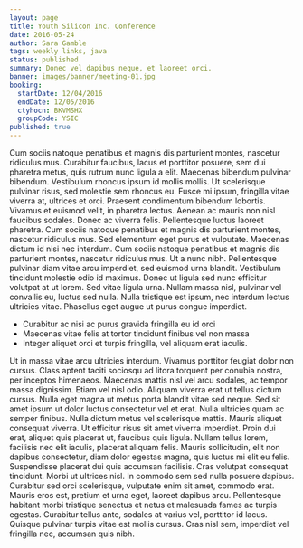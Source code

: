 ```yaml
---
layout: page
title: Youth Silicon Inc. Conference
date: 2016-05-24
author: Sara Gamble
tags: weekly links, java
status: published
summary: Donec vel dapibus neque, et laoreet orci.
banner: images/banner/meeting-01.jpg
booking:
  startDate: 12/04/2016
  endDate: 12/05/2016
  ctyhocn: BKVMSHX
  groupCode: YSIC
published: true
---
```

Cum sociis natoque penatibus et magnis dis parturient montes, nascetur ridiculus mus. Curabitur faucibus, lacus et porttitor posuere, sem dui pharetra metus, quis rutrum nunc ligula a elit. Maecenas bibendum pulvinar bibendum. Vestibulum rhoncus ipsum id mollis mollis. Ut scelerisque pulvinar risus, sed molestie sem rhoncus eu. Fusce mi ipsum, fringilla vitae viverra at, ultrices et orci. Praesent condimentum bibendum lobortis. Vivamus et euismod velit, in pharetra lectus. Aenean ac mauris non nisl faucibus sodales. Donec ac viverra felis. Pellentesque luctus laoreet pharetra.
Cum sociis natoque penatibus et magnis dis parturient montes, nascetur ridiculus mus. Sed elementum eget purus et vulputate. Maecenas dictum id nisi nec interdum. Cum sociis natoque penatibus et magnis dis parturient montes, nascetur ridiculus mus. Ut a nunc nibh. Pellentesque pulvinar diam vitae arcu imperdiet, sed euismod urna blandit. Vestibulum tincidunt molestie odio id maximus. Donec ut ligula sed nunc efficitur volutpat at ut lorem. Sed vitae ligula urna. Nullam massa nisl, pulvinar vel convallis eu, luctus sed nulla. Nulla tristique est ipsum, nec interdum lectus ultricies vitae. Phasellus eget augue ut purus congue imperdiet.

* Curabitur ac nisi ac purus gravida fringilla eu id orci
* Maecenas vitae felis at tortor tincidunt finibus vel non massa
* Integer aliquet orci et turpis fringilla, vel aliquam erat iaculis.

Ut in massa vitae arcu ultricies interdum. Vivamus porttitor feugiat dolor non cursus. Class aptent taciti sociosqu ad litora torquent per conubia nostra, per inceptos himenaeos. Maecenas mattis nisl vel arcu sodales, ac tempor massa dignissim. Etiam vel nisl odio. Aliquam viverra erat ut tellus dictum cursus. Nulla eget magna ut metus porta blandit vitae sed neque. Sed sit amet ipsum ut dolor luctus consectetur vel et erat. Nulla ultricies quam ac semper finibus. Nulla dictum metus vel scelerisque mattis. Mauris aliquet consequat viverra. Ut efficitur risus sit amet viverra imperdiet. Proin dui erat, aliquet quis placerat ut, faucibus quis ligula. Nullam tellus lorem, facilisis nec elit iaculis, placerat aliquam felis.
Mauris sollicitudin, elit non dapibus consectetur, diam dolor egestas magna, quis luctus mi elit eu felis. Suspendisse placerat dui quis accumsan facilisis. Cras volutpat consequat tincidunt. Morbi ut ultrices nisl. In commodo sem sed nulla posuere dapibus. Curabitur sed orci scelerisque, vulputate enim sit amet, commodo erat. Mauris eros est, pretium et urna eget, laoreet dapibus arcu. Pellentesque habitant morbi tristique senectus et netus et malesuada fames ac turpis egestas. Curabitur tellus ante, sodales at varius vel, porttitor id lacus. Quisque pulvinar turpis vitae est mollis cursus. Cras nisl sem, imperdiet vel fringilla nec, accumsan quis nibh.
